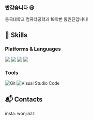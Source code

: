 ### 반갑습니다 😃
동국대학교 컴퓨터공학과 18학번 동원진입니다!

## 💪 Skills
### Platforms & Languages
<p align="left">
<img src="https://img.shields.io/badge/CSS3-1572B6?style=for-the-square&logo=CSS3&logoColor=white"/>
<img src="https://img.shields.io/badge/Node.js-339933?style=for-the-square&logo=Node.js&logoColor=white"/>
<img src="https://img.shields.io/badge/C++-00599C?style=for-the-square&logo=c%2B%2B&logoColor=white"/>
<img src="https://img.shields.io/badge/python-3776AB?style=for-the-square&logo=python&logoColor=white">


### Tools
![Git](https://img.shields.io/badge/Git-F05032.svg?&style=for-the-square&logo=Git&logoColor=white)
![Visual Studio Code](https://img.shields.io/badge/Visual%20Studio%20Code-007ACC.svg?&style=for-the-square&logo=Visual%20Studio%20Code&logoColor=white)
  
## 📬 Contacts
insta: wonjinzz

<!--
**wonjinzz/wonjinzz** is a ✨ _special_ ✨ repository because its `README.md` (this file) appears on your GitHub profile.

Here are some ideas to get you started:

- 🔭 I’m currently working on ...
- 🌱 I’m currently learning ...
- 👯 I’m looking to collaborate on ...
- 🤔 I’m looking for help with ...
- 💬 Ask me about ...
- 📫 How to reach me: ...
- 😄 Pronouns: ...
- ⚡ Fun fact: ...
-->

